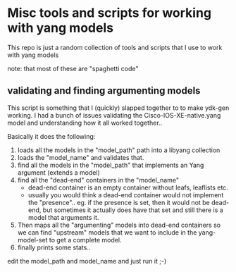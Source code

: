 # Misc tools and scripts for working with yang models
This repo is just a random collection of tools and scripts that I use to work with yang models

note: that most of these are "spaghetti code"

## validating and finding argumenting models
This script is something that I (quickly) slapped together to to make ydk-gen working.
I had a bunch of issues validating the Cisco-IOS-XE-native.yang model and understanding how
it all worked together.. 

Basically it does the following:

1. loads all the models in the "model_path" path into a libyang collection
2. loads the "model_name" and validates that.
3. find all the models in the "model_path" that implements an Yang argument (extends a model)
4. find all the "dead-end" containers in the "model_name"
   * dead-end container is an empty container without leafs, leaflists etc.
   * usually you would think a dead-end container would not implement the "presence"..
   eg. if the presence is set, then it would not be dead-end, but sometimes it actually does have that set and still there is a model that arguments it.
5. Then maps all the "argumenting" models into dead-end containers so we can find "upstream"
models that we want to include in the yang-model-set to get a complete model.
6. finally prints some stats..

edit the model_path and model_name and just run it ;-)